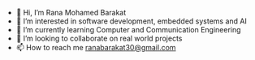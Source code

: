 - 👋 Hi, I’m Rana Mohamed Barakat
- 👀 I’m interested in software development, embedded systems and AI
- 🌱 I’m currently learning Computer and Communication Engineering
- 💞️ I’m looking to collaborate on real world projects
- 📫 How to reach me ranabarakat30@gmail.com

<!---
ranabarakat/ranabarakat is a ✨ special ✨ repository because its `README.md` (this file) appears on your GitHub profile.
You can click the Preview link to take a look at your changes.
--->
